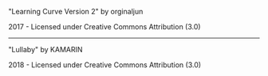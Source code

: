 "Learning Curve Version 2"
by orginaljun

2017 - Licensed under
Creative Commons
Attribution (3.0)

---

"Lullaby"
by KAMARIN

2018 - Licensed under
Creative Commons
Attribution (3.0)

